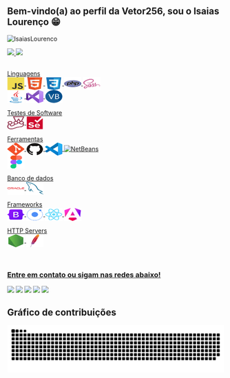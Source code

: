 ## Bem-vindo(a) ao perfil da Vetor256, sou o Isaias Lourenço 😁

 <div>
  <p align="left"> <img src="https://komarev.com/ghpvc/?username=IsaiasLourenco" alt="IsaiasLourenco" /> </p>
   <a href="https://github.com/IsaiasLourenco">
   <img height="180em" src="https://github-readme-stats.vercel.app/api?username=IsaiasLourenco&show_icons=true&theme=onedark&include_all_commits=true&count_private=true"/>
   <img height="180em" src="https://github-readme-stats.vercel.app/api/top-langs/?username=IsaiasLourenco&layout=compact&langs_count=6&theme=onedark"/>

</div>
<div style="display: inline_block"><br>
  

  <span>Linguagens</span><br>
  <img align="center" alt="JS" height="30" width="40" src="https://raw.githubusercontent.com/devicons/devicon/master/icons/javascript/javascript-original.svg">
  <img align="center" alt="HTML" height="30" width="40" src="https://raw.githubusercontent.com/devicons/devicon/master/icons/html5/html5-original.svg">
  <img align="center" alt="CSS" height="30" width="40" src="https://raw.githubusercontent.com/devicons/devicon/master/icons/css3/css3-original.svg">
  <img align="center" alt="PHP" height="30" width="40" src="https://raw.githubusercontent.com/devicons/devicon/master/icons/php/php-original.svg">
  <img align="center" alt="SCSS" height="30" width="40" src="https://raw.githubusercontent.com/devicons/devicon/master/icons/sass/sass-original.svg"><br>
  <img align="center" alt="Java" height="30" width="40" src="https://raw.githubusercontent.com/devicons/devicon/master/icons/java/java-original.svg">
  <img align="center" alt="VS" height="30" width="40" src="https://raw.githubusercontent.com/devicons/devicon/master/icons/visualstudio/visualstudio-original.svg">
  <img align="center" alt="VB" height="30" width="40" src="https://raw.githubusercontent.com/devicons/devicon/master/icons/visualbasic/visualbasic-original.svg"><br>

  <span>Testes de Software</span><br>
  <img align="center" alt="Jest" height="30" width="40" src="https://raw.githubusercontent.com/devicons/devicon/master/icons/jest/jest-plain.svg">
  <img align="center" alt="Selenium" height="30" width="40" src="https://raw.githubusercontent.com/devicons/devicon/master/icons/selenium/selenium-original.svg"><br>

  <span>Ferramentas</span><br>
  <img align="center" alt="Git" height="30" width="40" src="https://raw.githubusercontent.com/devicons/devicon/master/icons/git/git-original.svg">
  <img align="center" alt="Github" height="30" width="40" src="https://raw.githubusercontent.com/devicons/devicon/master/icons/github/github-original.svg">
  <img align="center" alt="VSCode" height="30" width="40" src="https://raw.githubusercontent.com/devicons/devicon/master/icons/vscode/vscode-original.svg">
  <img align="center" alt="NetBeans" height="30" width="40" src="https://img.icons8.com/?size=32&id=16btInyZvrVp&format=png"><br>
  <img align="center" alt="Figma" height="30" width="40" src="https://raw.githubusercontent.com/devicons/devicon/master/icons/figma/figma-original.svg"><br>

  <span>Banco de dados</span><br>
  <img align="center" alt="Oracle" height="30" width="40" src="https://raw.githubusercontent.com/devicons/devicon/master/icons/oracle/oracle-original.svg">
  <img align="center" alt="MySQL" height="30" width="40" src="https://raw.githubusercontent.com/devicons/devicon/master/icons/mysql/mysql-original.svg"><br>

  <span>Frameworks</span><br>
  <img align="center" alt="Bootstrap" height="30" width="40" src="https://raw.githubusercontent.com/devicons/devicon/master/icons/bootstrap/bootstrap-original.svg">
  <img align="center" alt="Ionic" height="30" width="40" src="https://raw.githubusercontent.com/devicons/devicon/master/icons/ionic/ionic-original.svg">
  <img align="center" alt="React" height="30" width="40" src="https://raw.githubusercontent.com/devicons/devicon/master/icons/react/react-original.svg">
  <img align="center" alt="Angular" height="30" width="40" src="https://raw.githubusercontent.com/devicons/devicon/master/icons/angular/angular-original.svg"> 

  <span>HTTP Servers</span><br>
  <img align="center" alt="Apache" height="30" width="40" src="https://raw.githubusercontent.com/devicons/devicon/master/icons/nodejs/nodejs-original.svg">
  <img align="center" alt="Apache" height="30" width="40" src="https://raw.githubusercontent.com/devicons/devicon/master/icons/apache/apache-original.svg">
</div>
 
 <br>
 
  ### Entre em contato ou sigam nas redes abaixo!
 
<div> 
  <a href="https://www.youtube.com/channel/UCucCsiVk4zycu4CwVxY5WTw" target="_blank"><img src="https://img.shields.io/badge/YouTube-FF0000?style=for-the-badge&logo=youtube&logoColor=white" target="_blank"></a>
  <a href="https://www.instagram.com/isaiaslourenco3/" target="_blank"><img src="https://img.shields.io/badge/-Instagram-%23E4405F?style=for-the-badge&logo=instagram&logoColor=white" target="_blank"></a>
  <a href = "mailto:isaiaslourenco2020@gmail.com"><img src="https://img.shields.io/badge/-Gmail-%23333?style=for-the-badge&logo=gmail&logoColor=white" target="_blank"></a>
  <a href="https://www.linkedin.com/in/isaias-louren%C3%A7o-5265b425a/" target="_blank"><img src="https://img.shields.io/badge/-LinkedIn-%230077B5?style=for-the-badge&logo=linkedin&logoColor=white" target="_blank"></a> 
  <a href="https://wa.me/5519996745466?text=Olá,%20gostaria%20de%20falar%20sobre%20seu%20GitHub!" target="_blank"><img src="https://img.shields.io/badge/-whatsapp-%2325D366?style=for-the-badge&logo=whatsapp&logoColor=white" target="_blank"></a> 
 
  ## Gráfico de contribuições
  ![snake gif](https://github.com/IsaiasLourenco/IsaiasLourenco/blob/output/github-contribution-grid-snake.svg)

</div>
